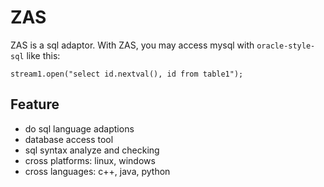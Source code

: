 # ZAS

ZAS is a sql adaptor. With ZAS, you may access mysql with `oracle-style-sql` like this:

```
stream1.open("select id.nextval(), id from table1");
```

## Feature
 * do sql language adaptions
 * database access tool
 * sql syntax analyze and checking
 * cross platforms: linux, windows
 * cross languages: c++, java, python
